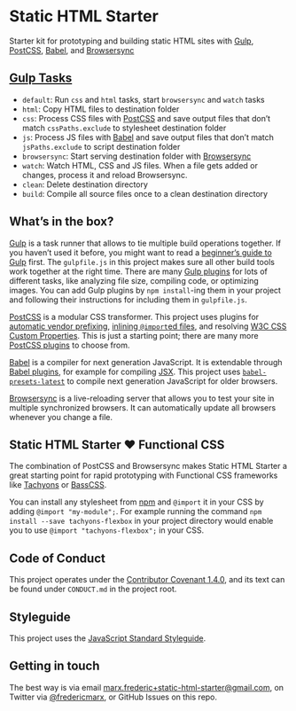 # Static HTML Starter

Starter kit for prototyping and building static HTML sites with [Gulp](http://gulpjs.com/), [PostCSS](http://postcss.org/), [Babel](https://babeljs.io/), and [Browsersync](https://www.browsersync.io/)

## [Gulp Tasks](https://css-tricks.com/gulp-for-beginners/#article-header-id-5)

- `default`: Run `css` and `html` tasks, start `browsersync` and `watch` tasks
- `html`: Copy HTML files to destination folder
- `css`: Process CSS files with [PostCSS](http://postcss.org/) and save output files that don’t match `cssPaths.exclude` to stylesheet destination folder
- `js`: Process JS files with [Babel](https://babeljs.io/) and save output files that don’t match `jsPaths.exclude` to script destination folder
- `browsersync`: Start serving destination folder with [Browsersync](https://www.browsersync.io/)
- `watch`: Watch HTML, CSS and JS files. When a file gets added or changes, process it and reload Browsersync.
- `clean`: Delete destination directory
- `build`: Compile all source files once to a clean destination directory

## What’s in the box?

[Gulp](http://gulpjs.com/) is a task runner that allows to tie multiple build operations together. If you haven’t used it before, you might want to read a [beginner’s guide to Gulp](https://css-tricks.com/gulp-for-beginners/) first. The `gulpfile.js` in this project makes sure all other build tools work together at the right time. There are many [Gulp plugins](http://gulpjs.com/plugins/) for lots of different tasks, like analyzing file size, compiling code, or optimizing images. You can add Gulp plugins by `npm install`-ing them in your project and following their instructions for including them in `gulpfile.js`.

[PostCSS](http://postcss.org/) is a modular CSS transformer. This project uses plugins for [automatic vendor prefixing](https://github.com/postcss/autoprefixer), [inlining `@import`ed files](https://github.com/postcss/postcss-import), and resolving [W3C CSS Custom Properties](https://github.com/postcss/postcss-custom-properties). This is just a starting point; there are many more [PostCSS plugins](https://github.com/postcss/postcss/blob/master/docs/plugins.md) to choose from.

[Babel](https://babeljs.io/) is a compiler for next generation JavaScript. It is extendable through [Babel plugins](https://babeljs.io/docs/plugins/), for example for compiling [JSX](https://babeljs.io/docs/plugins/transform-react-jsx/). This project uses [`babel-presets-latest`](http://babeljs.io/docs/plugins/preset-latest/) to compile next generation JavaScript for older browsers.

[Browsersync](https://www.browsersync.io/) is a live-reloading server that allows you to test your site in multiple synchronized browsers. It can automatically update all browsers whenever you change a file.

## Static HTML Starter ♥️ Functional CSS

The combination of PostCSS and Browsersync makes Static HTML Starter a great starting point for rapid prototyping with Functional CSS frameworks like [Tachyons](http://tachyons.io/) or [BassCSS](http://basscss.com/).

You can install any stylesheet from [npm](https://www.npmjs.com/) and `@import` it in your CSS by adding `@import "my-module";`. For example running the command `npm install --save tachyons-flexbox` in your project directory would enable you to use `@import "tachyons-flexbox";` in your CSS.

## Code of Conduct

This project operates under the [Contributor Covenant 1.4.0](http://contributor-covenant.org/), and its text can be found under `CONDUCT.md` in the project root.

## Styleguide

This project uses the [JavaScript Standard Styleguide](http://standardjs.com/).

## Getting in touch

The best way is via email [marx.frederic+static-html-starter@gmail.com](mailto:marx.frederic+static-html-starter@gmail.com), on Twitter via [@fredericmarx](https://twitter.com/fredericmarx), or GitHub Issues on this repo.
